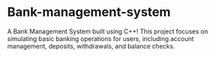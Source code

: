 # Bank-management-system
A Bank Management System built using C++!  This project focuses on simulating basic banking operations for users, including account management, deposits, withdrawals, and balance checks.
